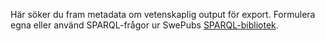    
Här söker du fram metadata om vetenskaplig output för export.  Formulera egna eller använd SPARQL-frågor ur SwePubs [SPARQL-bibliotek](https://github.com/libris/swepub-sparql). 
